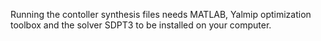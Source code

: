 Running the contoller synthesis files needs MATLAB, Yalmip optimization toolbox and the solver SDPT3 to be installed on your computer.

